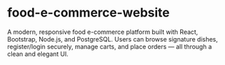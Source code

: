 # food-e-commerce-website
A modern, responsive food e-commerce platform built with React, Bootstrap, Node.js, and PostgreSQL. Users can browse signature dishes, register/login securely, manage carts, and place orders — all through a clean and elegant UI.
